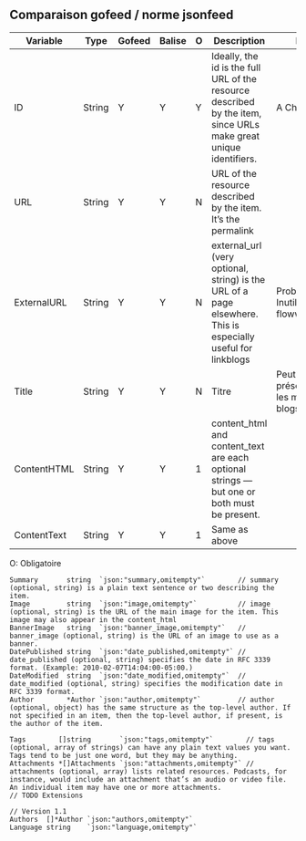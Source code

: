 ## Comparaison gofeed / norme jsonfeed

|Variable|Type|Gofeed|Balise|O|Description|Note|
|-|-|-|-|-|-|-|
|ID|String|Y|Y|Y|Ideally, the id is the full URL of the resource described by the item, since URLs make great unique identifiers.|A Check|
|URL|String|Y|Y|N|URL of the resource described by the item. It’s the permalink|
|ExternalURL|String|Y|Y|N|external_url (very optional, string) is the URL of a page elsewhere. This is especially useful for linkblogs|Probablement Inutile pour flowwatcher|
|Title|String|Y|Y|N|Titre|Peut être non présent avec les micro blogs|
|ContentHTML|String|Y|Y|1|content_html and content_text are each optional strings — but one or both must be present.| |
|ContentText|String|Y|Y|1|Same as above ||

O: Obligatoire



 
 
 
	Summary       string  `json:"summary,omitempty"`        // summary (optional, string) is a plain text sentence or two describing the item.
	Image         string  `json:"image,omitempty"`          // image (optional, string) is the URL of the main image for the item. This image may also appear in the content_html
	BannerImage   string  `json:"banner_image,omitempty"`   // banner_image (optional, string) is the URL of an image to use as a banner.
	DatePublished string  `json:"date_published,omitempty"` // date_published (optional, string) specifies the date in RFC 3339 format. (Example: 2010-02-07T14:04:00-05:00.)
	DateModified  string  `json:"date_modified,omitempty"`  // date_modified (optional, string) specifies the modification date in RFC 3339 format.
	Author        *Author `json:"author,omitempty"`         // author (optional, object) has the same structure as the top-level author. If not specified in an item, then the top-level author, if present, is the author of the item.

	Tags        []string       `json:"tags,omitempty"`        // tags (optional, array of strings) can have any plain text values you want. Tags tend to be just one word, but they may be anything.
	Attachments *[]Attachments `json:"attachments,omitempty"` // attachments (optional, array) lists related resources. Podcasts, for instance, would include an attachment that’s an audio or video file. An individual item may have one or more attachments.
	// TODO Extensions

	// Version 1.1
	Authors  []*Author `json:"authors,omitempty"`
	Language string    `json:"language,omitempty"`
